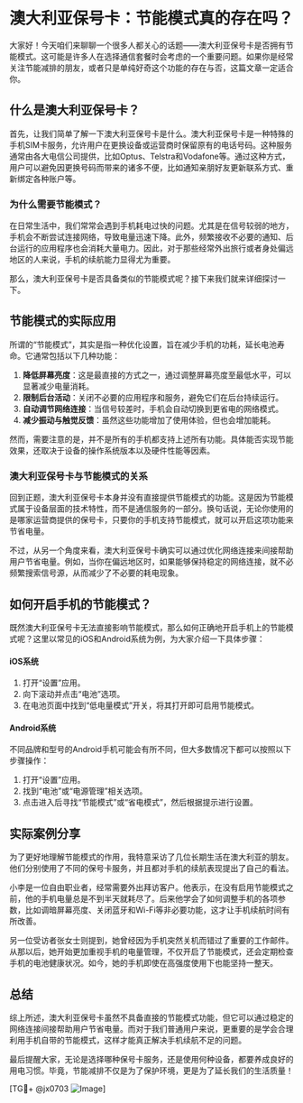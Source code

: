 # 澳大利亚保号卡：节能模式真的存在吗？

大家好！今天咱们来聊聊一个很多人都关心的话题——澳大利亚保号卡是否拥有节能模式。这可能是许多人在选择通信套餐时会考虑的一个重要问题。如果你是经常关注节能减排的朋友，或者只是单纯好奇这个功能的存在与否，这篇文章一定适合你。

## 什么是澳大利亚保号卡？

首先，让我们简单了解一下澳大利亚保号卡是什么。澳大利亚保号卡是一种特殊的手机SIM卡服务，允许用户在更换设备或运营商时保留原有的电话号码。这种服务通常由各大电信公司提供，比如Optus、Telstra和Vodafone等。通过这种方式，用户可以避免因更换号码而带来的诸多不便，比如通知亲朋好友更新联系方式、重新绑定各种账户等。

### 为什么需要节能模式？

在日常生活中，我们常常会遇到手机耗电过快的问题。尤其是在信号较弱的地方，手机会不断尝试连接网络，导致电量迅速下降。此外，频繁接收不必要的通知、后台运行的应用程序也会消耗大量电力。因此，对于那些经常外出旅行或者身处偏远地区的人来说，手机的续航能力显得尤为重要。

那么，澳大利亚保号卡是否具备类似的节能模式呢？接下来我们就来详细探讨一下。

## 节能模式的实际应用

所谓的“节能模式”，其实是指一种优化设置，旨在减少手机的功耗，延长电池寿命。它通常包括以下几种功能：

1. **降低屏幕亮度**：这是最直接的方式之一，通过调整屏幕亮度至最低水平，可以显著减少电量消耗。
2. **限制后台活动**：关闭不必要的应用程序和服务，避免它们在后台持续运行。
3. **自动调节网络连接**：当信号较差时，手机会自动切换到更省电的网络模式。
4. **减少振动与触觉反馈**：虽然这些功能增加了使用体验，但也会增加能耗。

然而，需要注意的是，并不是所有的手机都支持上述所有功能。具体能否实现节能效果，还取决于设备的操作系统版本以及硬件性能等因素。

### 澳大利亚保号卡与节能模式的关系

回到正题，澳大利亚保号卡本身并没有直接提供节能模式的功能。这是因为节能模式属于设备层面的技术特性，而不是通信服务的一部分。换句话说，无论你使用的是哪家运营商提供的保号卡，只要你的手机支持节能模式，就可以开启这项功能来节省电量。

不过，从另一个角度来看，澳大利亚保号卡确实可以通过优化网络连接来间接帮助用户节省电量。例如，当你在偏远地区时，如果能够保持稳定的网络连接，就不必频繁搜索信号源，从而减少了不必要的耗电现象。

## 如何开启手机的节能模式？

既然澳大利亚保号卡无法直接影响节能模式，那么如何正确地开启手机上的节能模式呢？这里以常见的iOS和Android系统为例，为大家介绍一下具体步骤：

#### iOS系统
1. 打开“设置”应用。
2. 向下滚动并点击“电池”选项。
3. 在电池页面中找到“低电量模式”开关，将其打开即可启用节能模式。

#### Android系统
不同品牌和型号的Android手机可能会有所不同，但大多数情况下都可以按照以下步骤操作：
1. 打开“设置”应用。
2. 找到“电池”或“电源管理”相关选项。
3. 点击进入后寻找“节能模式”或“省电模式”，然后根据提示进行设置。

## 实际案例分享

为了更好地理解节能模式的作用，我特意采访了几位长期生活在澳大利亚的朋友。他们分别使用了不同的保号卡服务，并且都对手机的续航表现提出了自己的看法。

小李是一位自由职业者，经常需要外出拜访客户。他表示，在没有启用节能模式之前，他的手机电量总是不到半天就耗尽了。后来他学会了如何调整手机的各项参数，比如调暗屏幕亮度、关闭蓝牙和Wi-Fi等非必要功能，这才让手机续航时间有所改善。

另一位受访者张女士则提到，她曾经因为手机突然关机而错过了重要的工作邮件。从那以后，她开始更加重视手机的电量管理，不仅开启了节能模式，还会定期检查手机的电池健康状况。如今，她的手机即使在高强度使用下也能坚持一整天。

## 总结

综上所述，澳大利亚保号卡虽然不具备直接的节能模式功能，但它可以通过稳定的网络连接间接帮助用户节省电量。而对于我们普通用户来说，更重要的是学会合理利用手机自带的节能模式，这样才能真正解决手机续航不足的问题。

最后提醒大家，无论是选择哪种保号卡服务，还是使用何种设备，都要养成良好的用电习惯。毕竟，节能减排不仅是为了保护环境，更是为了延长我们的生活质量！

[TG💪+ @jx0703 ![Image](https://github.com/user-attachments/assets/dbca1d08-cadb-493c-b0ec-ad6f7a83f270)]